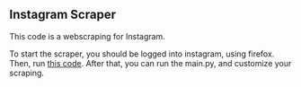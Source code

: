 ## Instagram Scraper
This code is a webscraping for Instagram.

To start the scraper, you should be logged into instagram, using firefox. Then, run [this code](https://github.com/instaloader/instaloader/blob/master/docs/codesnippets/615_import_firefox_session.py). After that, you can run the main.py, and customize your scraping. 
 
 
